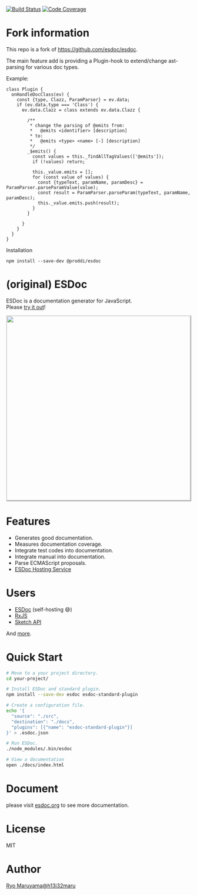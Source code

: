 [![Build Status](https://travis-ci.org/proddi/esdoc.svg?branch=master)](https://travis-ci.org/proddi/esdoc)
[![Code Coverage](https://codecov.io/gh/proddi/esdoc/branch/master/graph/badge.svg)](https://codecov.io/gh/proddi/esdoc)


# Fork information

This repo is a fork of https://github.com/esdoc/esdoc.

The main feature add is providing a Plugin-hook to extend/change ast-parsing for various doc types.

Example:

    class Plugin {
      onHandleDocClass(ev) {
        const {type, Clazz, ParamParser} = ev.data;
        if (ev.data.type === 'Class') {
          ev.data.Clazz = class extends ev.data.Clazz {

            /**
             * change the parsing of @emits from:
             *   @emits <identifier> [description]
             * to:
             *   @emits <type> <name> [-] [description]
             */
            _$emits() {
              const values = this._findAllTagValues(['@emits']);
              if (!values) return;

              this._value.emits = [];
              for (const value of values) {
                const {typeText, paramName, paramDesc} = ParamParser.parseParamValue(value);
                const result = ParamParser.parseParam(typeText, paramName, paramDesc);
                this._value.emits.push(result);
              }
            }

          }
        }
      }
    }


Installation

    npm install --save-dev @proddi/esdoc


# (original) ESDoc

ESDoc is a documentation generator for JavaScript.<br/>
Please <a href="https://try.esdoc.org">try it out</a>!

<img class="screen-shot" src="https://raw.githubusercontent.com/esdoc/esdoc/master/manual/asset/image/top.png" width="500px" style="max-width: 500px; border: 1px solid rgba(0,0,0,0.1); box-shadow: 1px 1px 1px rgba(0,0,0,0.5);">

# Features
- Generates good documentation.
- Measures documentation coverage.
- Integrate test codes into documentation.
- Integrate manual into documentation.
- Parse ECMAScript proposals.
- [ESDoc Hosting Service](https://doc.esdoc.org)

# Users
- [ESDoc](https://doc.esdoc.org/github.com/esdoc/esdoc/) (self-hosting &#x1F604;)
- [RxJS](http://reactivex.io/rxjs/)
- [Sketch API](http://developer.sketchapp.com/reference/api/)

And [more](https://github.com/search?o=desc&q=esdoc+filename%3Apackage.json+-user%3Ah13i32maru+-user%3Aesdoc+-user%3Aes-doc&ref=searchresults&s=indexed&type=Code&utf8=%E2%9C%93).

# Quick Start
```sh
# Move to a your project directory.
cd your-project/

# Install ESDoc and standard plugin.
npm install --save-dev esdoc esdoc-standard-plugin

# Create a configuration file.
echo '{
  "source": "./src",
  "destination": "./docs",
  "plugins": [{"name": "esdoc-standard-plugin"}]
}' > .esdoc.json

# Run ESDoc.
./node_modules/.bin/esdoc

# View a documentation
open ./docs/index.html
```

# Document
please visit [esdoc.org](https://esdoc.org) to see more documentation.

# License
MIT

# Author
[Ryo Maruyama@h13i32maru](https://twitter.com/h13i32maru)
